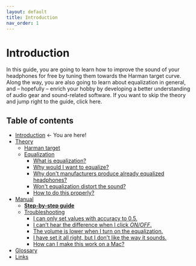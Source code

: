 ```yaml
---
layout: default
title: Introduction
nav_order: 1
---
```


# Introduction

In this guide, you are going to learn how to improve the sound of your headphones for free by tuning them towards the Harman target curve. Along the way, you are also going to learn about equalization in general, and – hopefully – enrich your hobby by developing a better understanding of audio gear and sound-related software. If you want to skip the theory and jump right to the guide, click here.

## Table of contents

* <a style="pointer-events: none;" href="https://komunikacjatechnicznavistula.github.io/kacper-bojakowski/#introduction" alt="Introduction">Introduction</a> ← You are here!
* [Theory](https://komunikacjatechnicznavistula.github.io/kacper-bojakowski/theory/#theory)
    * [Harman target]()
    * [Equalization]()
       * [What is equalization?]()
       * [Why would I want to equalize?]()
       * [Why don't manufacturers produce already equalized headphones?]()
       * [Won't equalization distort the sound?]()
       * [How to do this properly?]()
* [Manual]()
    * [**Step-by-step guide**](https://komunikacjatechnicznavistula.github.io/kacper-bojakowski/docs/step-by-step-guide/)
    * [Troubleshooting](https://komunikacjatechnicznavistula.github.io/kacper-bojakowski/docs/troubleshooting/)
       * [I can only set values with accuracy to 0.5.]()
       * [I can't hear the difference when I click *ON/OFF*.]()
       * [The volume is lower when I turn on the equalization.]()
       * [I have set it all right, but I don't like the way it sounds.]()
       * [How can I make this work on a Mac?]()
* [Glossary](https://komunikacjatechnicznavistula.github.io/kacper-bojakowski/glossary/)
* [Links](https://komunikacjatechnicznavistula.github.io/kacper-bojakowski/links/)
